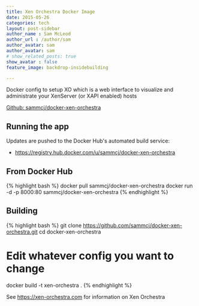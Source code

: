 ```yaml
---
title: Xen Orchestra Docker Image
date: 2015-05-26
categories: tech
layout: post-sidebar
author_name : Sam McLeod
author_url : /author/sam
author_avatar: sam
author_avatar: sam
# show_related_posts: true
show_avatar : false
feature_image: backdrop-insidebuilding

---
```


Docker config to setup XO which is a web interface to visualize and administrate your XenServer (or XAPI enabled) hosts

[Github: sammcj/docker-xen-orchestra](https://github.com/sammcj/docker-xen-orchestra)

## Running the app

Updates are pushed to the Docker Hub's automated build service:

* https://registry.hub.docker.com/u/sammcj/docker-xen-orchestra
<!--more-->

## From Docker Hub

{% highlight bash %}
docker pull sammcj/docker-xen-orchestra
docker run -d -p 8000:80 sammcj/docker-xen-orchestra
{% endhighlight %}

## Building

{% highlight bash %}
git clone https://github.com/sammcj/docker-xen-orchestra.git
cd docker-xen-orchestra
# Edit whatever config you want to change
docker build -t xen-orchestra .
{% endhighlight %}

See https://xen-orchestra.com for information on Xen Orchestra